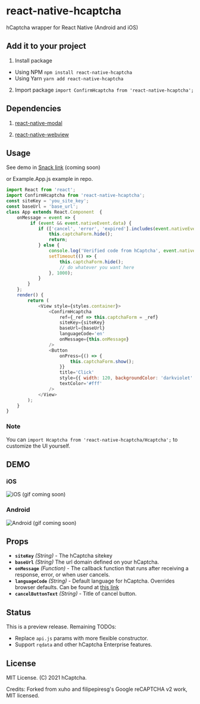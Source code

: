 # react-native-hcaptcha

hCaptcha wrapper for React Native (Android and iOS)


## Add it to your project

1. Install package
- Using NPM
   `npm install react-native-hcaptcha` 
- Using Yarn
   `yarn add react-native-hcaptcha`
2. Import package
`import ConfirmHcaptcha from 'react-native-hcaptcha';`


## Dependencies

1. [react-native-modal](https://github.com/react-native-community/react-native-modal)

2. [react-native-webview](https://github.com/react-native-community/react-native-webview)


## Usage

See demo in [Snack link](https://snack.expo.io/coming/soon) (coming soon)

or Example.App.js example in repo.


```javascript
import React from 'react';
import ConfirmHcaptcha from 'react-native-hcaptcha';
const siteKey = 'you_site_key';
const baseUrl = 'base_url';
class App extends React.Component  {
    onMessage = event => {
         if (event && event.nativeEvent.data) {
            if (['cancel', 'error', 'expired'].includes(event.nativeEvent.data)) {
                this.captchaForm.hide();
                return;
            } else {
                console.log('Verified code from hCaptcha', event.nativeEvent.data);
                setTimeout(() => {
                    this.captchaForm.hide();
                    // do whatever you want here
                }, 1000);
            }
        }
    };
    render() {
        return (
            <View style={styles.container}>
                <ConfirmHcaptcha
                    ref={_ref => this.captchaForm = _ref}
                    siteKey={siteKey}
                    baseUrl={baseUrl}
                    languageCode='en'
                    onMessage={this.onMessage}
                />
                <Button
                    onPress={() => {
                        this.captchaForm.show();
                    }}
                    title='Click'
                    style={{ width: 120, backgroundColor: 'darkviolet' }}
                    textColor='#fff'
                />
            </View>
        );
    }
}
```

### Note
You can `import Hcaptcha from 'react-native-hcaptcha/Hcaptcha';` to customize the UI yourself. 


## DEMO

### iOS
![iOS](https://coming.soon) (gif coming soon)

### Android
![Android](https://coming.soon) (gif coming soon)



## Props

- **`siteKey`** _(String)_ - The hCaptcha sitekey
- **`baseUrl`** _(String)_ The url domain defined on your hCaptcha.
- **`onMessage`** _(Function)_ - The callback function that runs after receiving a response, error, or when user cancels.
- **`languageCode`** _(String)_ - Default language for hCaptcha. Overrides browser defaults. Can be found at [this link](https://docs.hcaptcha.com/languages)
- **`cancelButtonText`** _(String)_ - Title of cancel button.


## Status

This is a preview release. Remaining TODOs:

- Replace `api.js` params with more flexible constructor.
- Support `rqdata` and other hCaptcha Enterprise features.


## License

MIT License. (C) 2021 hCaptcha.

Credits: Forked from xuho and filipepiresg's Google reCAPTCHA v2 work, MIT licensed.

